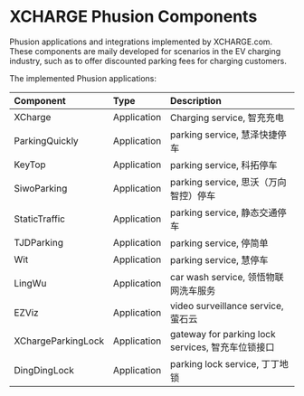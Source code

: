 # XCHARGE Phusion Components
Phusion applications and integrations implemented by XCHARGE.com. These components are maily developed for scenarios in the EV charging industry, such as to offer discounted parking fees for charging customers.

The implemented Phusion applications:

| **Component** | **Type** | **Description**                            |
|:----------|:-----|:-------------------------------------------|
| XCharge | Application | Charging service, 智充充电                     |
| ParkingQuickly | Application | parking service, 慧泽快捷停车                    |
| KeyTop | Application | parking service, 科拓停车                      |
| SiwoParking | Application | parking service, 思沃（万向智控）停车                |
| StaticTraffic | Application | parking service, 静态交通停车                    |
| TJDParking | Application | parking service, 停简单                       |
| Wit | Application | parking service, 慧停车                       |
| LingWu | Application | car wash service, 领悟物联网洗车服务                |
| EZViz | Application | video surveillance service, 萤石云            |
| XChargeParkingLock | Application | gateway for parking lock services, 智充车位锁接口 |
| DingDingLock | Application | parking lock service, 丁丁地锁                 |
